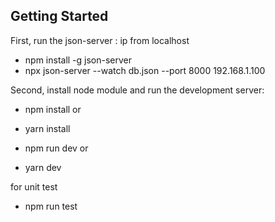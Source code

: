 
## Getting Started

First, run the json-server :
ip from localhost
- npm install -g json-server
- npx json-server --watch db.json --port 8000 192.168.1.100

Second, install node module and run the development server:

- npm install
or
- yarn install

- npm run dev
or
- yarn dev

for unit test
- npm run test